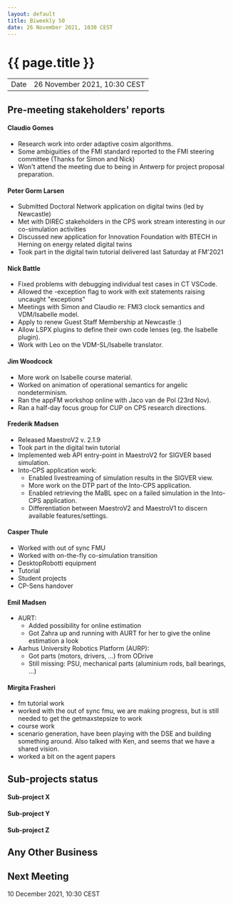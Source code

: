 ```yaml
---
layout: default
title: Biweekly 50
date: 26 November 2021, 1030 CEST
---
```


<script src="https://code.jquery.com/jquery-1.11.1.min.js">
</script>
<script src="/javascripts/edit.js"></script>
<script>setEditButonNm();</script>

# {{ page.title }}

|||
|---|---|
| Date | 26 November 2021, 10:30 CEST |


## Pre-meeting stakeholders' reports

<!-- Please keep in mind that the minutes are publicly available.-->

#### Claudio Gomes
* Research work into order adaptive cosim algorithms.
* Some ambiguities of the FMI standard reported to the FMI steering committee (Thanks for Simon and Nick)
* Won't attend the meeting due to being in Antwerp for project proposal preparation.

#### Peter Gorm Larsen
* Submitted Doctoral Network application on digital twins (led by Newcastle)
* Met with DIREC stakeholders in the CPS work stream interesting in our co-simulation activities
* Discussed new application for Innovation Foundation with BTECH in Herning on energy related digital twins
* Took part in the digital twin tutorial delivered last Saturday at FM'2021

#### Nick Battle
* Fixed problems with debugging individual test cases in CT VSCode.
* Allowed the -exception flag to work with exit statements raising uncaught "exceptions"
* Meetings with Simon and Claudio re: FMI3 clock semantics and VDM/Isabelle model.
* Apply to renew Guest Staff Membership at Newcastle :)
* Allow LSPX plugins to define their own code lenses (eg. the Isabelle plugin).
* Work with Leo on the VDM-SL/Isabelle translator.

#### Jim Woodcock
* More work on Isabelle course material.
* Worked on animation of operational semantics for angelic nondeterminism.
* Ran the appFM workshop online with Jaco van de Pol (23rd Nov).
* Ran a half-day focus group for CUP on CPS research directions. 

#### Frederik Madsen
* Released MaestroV2 v. 2.1.9
* Took part in the digital twin tutorial
* Implemented web API entry-point in MaestroV2 for SIGVER based simulation.
* Into-CPS application work:
  * Enabled livestreaming of simulation results in the SIGVER view.
  * More work on the DTP part of the Into-CPS application.
  * Enabled retrieving the MaBL spec on a failed simulation in the Into-CPS application.
  * Differentiation between MaestroV2 and MaestroV1 to discern available features/settings.

#### Casper Thule
* Worked with out of sync FMU
* Worked with on-the-fly co-simulation transition
* DesktopRobotti equipment
* Tutorial
* Student projects
* CP-Sens handover

#### Emil Madsen
* AURT:
  * Added possibility for online estimation
  * Got Zahra up and running with AURT for her to give the online estimation a look
* Aarhus University Robotics Platform (AURP):
  * Got parts (motors, drivers, ...) from ODrive
  * Still missing: PSU, mechanical parts (aluminium rods, ball bearings, ...)

#### Mirgita Frasheri
* fm tutorial work
* worked with the out of sync fmu, we are making progress, but is still needed to get the getmaxstepsize to work
* course work
* scenario generation, have been playing with the DSE and building something around. Also talked with Ken, and seems that we have a shared vision.
* worked a bit on the agent papers

## Sub-projects status


#### Sub-project X

#### Sub-project Y

#### Sub-project Z

##  Any Other Business

Next Meeting
------------

10 December 2021, 10:30 CEST


<div id="edit_page_div"></div>
